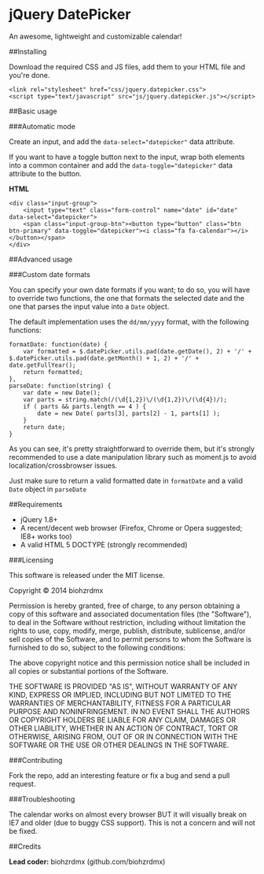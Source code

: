 jQuery DatePicker
=================

An awesome, lightweight and customizable calendar!

##Installing

Download the required CSS and JS files, add them to your HTML file and you're done.

	<link rel="stylesheet" href="css/jquery.datepicker.css">
	<script type="text/javascript" src="js/jquery.datepicker.js"></script>


##Basic usage

###Automatic mode

Create an input, and add the `data-select="datepicker"` data attribute.

If you want to have a toggle button next to the input, wrap both elements into a common container and add the `data-toggle="datepicker"` data attribute to the button.

**HTML**

	<div class="input-group">
		<input type="text" class="form-control" name="date" id="date" data-select="datepicker">
		<span class="input-group-btn"><button type="button" class="btn btn-primary" data-toggle="datepicker"><i class="fa fa-calendar"></i></button></span>
	</div>

##Advanced usage

###Custom date formats

You can specify your own date formats if you want; to do so, you will have to override two functions, the one that formats the selected date and the one that parses the input value into a `Date` object.

The default implementation uses the `dd/mm/yyyy` format, with the following functions:

	formatDate: function(date) {
		var formatted = $.datePicker.utils.pad(date.getDate(), 2) + '/' + $.datePicker.utils.pad(date.getMonth() + 1, 2) + '/' + date.getFullYear();
		return formatted;
	},
	parseDate: function(string) {
		var date = new Date();
		var parts = string.match(/(\d{1,2})\/(\d{1,2})\/(\d{4})/);
		if ( parts && parts.length == 4 ) {
			date = new Date( parts[3], parts[2] - 1, parts[1] );
		}
		return date;
	}

As you can see, it's pretty straightforward to override them, but it's strongly recommended to use a date manipulation library such as moment.js to avoid localization/crossbrowser issues.

Just make sure to return a valid formatted date in `formatDate` and a valid `Date` object in `parseDate`

##Requirements

 - jQuery 1.8+
 - A recent/decent web browser (Firefox, Chrome or Opera suggested; IE8+ works too)
 - A valid HTML 5 DOCTYPE (strongly recommended)

###Licensing

This software is released under the MIT license.

Copyright © 2014 biohzrdmx

Permission is hereby granted, free of charge, to any person obtaining a copy of this software and associated documentation files (the "Software"), to deal in the Software without restriction, including without limitation the rights to use, copy, modify, merge, publish, distribute, sublicense, and/or sell copies of the Software, and to permit persons to whom the Software is furnished to do so, subject to the following conditions:

The above copyright notice and this permission notice shall be included in all copies or substantial portions of the Software.

THE SOFTWARE IS PROVIDED "AS IS", WITHOUT WARRANTY OF ANY KIND, EXPRESS OR IMPLIED, INCLUDING BUT NOT LIMITED TO THE WARRANTIES OF MERCHANTABILITY, FITNESS FOR A PARTICULAR PURPOSE AND NONINFRINGEMENT. IN NO EVENT SHALL THE AUTHORS OR COPYRIGHT HOLDERS BE LIABLE FOR ANY CLAIM, DAMAGES OR OTHER LIABILITY, WHETHER IN AN ACTION OF CONTRACT, TORT OR OTHERWISE, ARISING FROM, OUT OF OR IN CONNECTION WITH THE SOFTWARE OR THE USE OR OTHER DEALINGS IN THE SOFTWARE.

###Contributing

Fork the repo, add an interesting feature or fix a bug and send a pull request.

###Troubleshooting

The calendar works on almost every browser BUT it will visually break on IE7 and older (due to buggy CSS support). This is not a concern and will not be fixed.

##Credits

<strong>Lead coder:</strong> biohzrdmx (github.com/biohzrdmx)